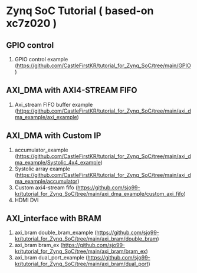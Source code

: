 # Zynq SoC Tutorial ( based-on xc7z020 )

## GPIO control
1) GPIO control example (https://github.com/CastleFirstKR/tutorial_for_Zynq_SoC/tree/main/GPIO)

## AXI_DMA with AXI4-STREAM FIFO
1) Axi_stream FIFO buffer example (https://github.com/CastleFirstKR/tutorial_for_Zynq_SoC/tree/main/axi_dma_example/axi_example)

## AXI_DMA with Custom IP 
1) accumulator_example (https://github.com/CastleFirstKR/tutorial_for_Zynq_SoC/tree/main/axi_dma_example/Systolic_4x4_example)
2) Systolic array example (https://github.com/CastleFirstKR/tutorial_for_Zynq_SoC/tree/main/axi_dma_example/accumulator)
3) Custom axi4-stream fifo (https://github.com/sjo99-kr/tutorial_for_Zynq_SoC/tree/main/axi_dma_example/custom_axi_fifo)
4) HDMI DVI 
## AXI_interface with BRAM 
1) axi_bram double_bram_example (https://github.com/sjo99-kr/tutorial_for_Zynq_SoC/tree/main/axi_bram/double_bram)
2) axi_bram bram_ex (https://github.com/sjo99-kr/tutorial_for_Zynq_SoC/tree/main/axi_bram/bram_ex)
3) axi_bram dual_port_example (https://github.com/sjo99-kr/tutorial_for_Zynq_SoC/tree/main/axi_bram/dual_port) 
